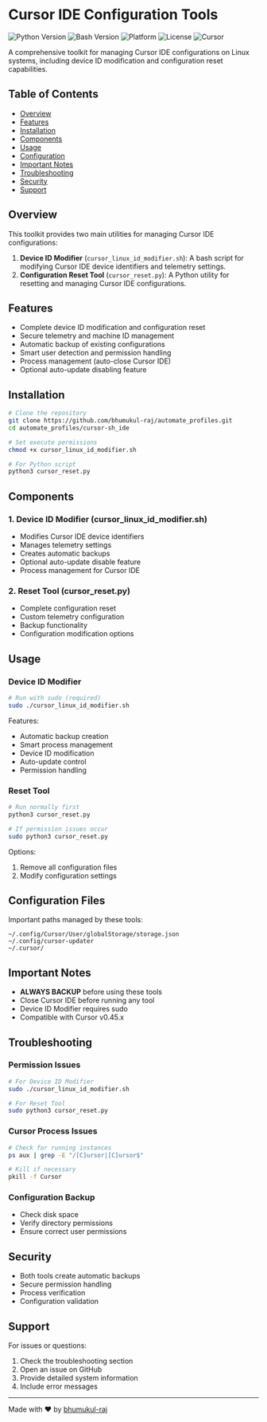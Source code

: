 # Cursor IDE Configuration Tools

![Python Version](https://img.shields.io/badge/python-3.6+-blue.svg)
![Bash Version](https://img.shields.io/badge/bash-4.0+-yellow.svg)
![Platform](https://img.shields.io/badge/platform-linux-lightgrey.svg)
![License](https://img.shields.io/badge/license-MIT-green.svg)
![Cursor](https://img.shields.io/badge/cursor-v0.45.x-orange.svg)

A comprehensive toolkit for managing Cursor IDE configurations on Linux systems, including device ID modification and configuration reset capabilities.

## Table of Contents
- [Overview](#overview)
- [Features](#features)
- [Installation](#installation)
- [Components](#components)
- [Usage](#usage)
- [Configuration](#configuration)
- [Important Notes](#important-notes)
- [Troubleshooting](#troubleshooting)
- [Security](#security)
- [Support](#support)

## Overview

This toolkit provides two main utilities for managing Cursor IDE configurations:

1. **Device ID Modifier** (`cursor_linux_id_modifier.sh`): A bash script for modifying Cursor IDE device identifiers and telemetry settings.
2. **Configuration Reset Tool** (`cursor_reset.py`): A Python utility for resetting and managing Cursor IDE configurations.

## Features

- Complete device ID modification and configuration reset
- Secure telemetry and machine ID management
- Automatic backup of existing configurations
- Smart user detection and permission handling
- Process management (auto-close Cursor IDE)
- Optional auto-update disabling feature

## Installation

```bash
# Clone the repository
git clone https://github.com/bhumukul-raj/automate_profiles.git
cd automate_profiles/cursor-sh_ide

# Set execute permissions
chmod +x cursor_linux_id_modifier.sh

# For Python script
python3 cursor_reset.py
```

## Components

### 1. Device ID Modifier (cursor_linux_id_modifier.sh)
- Modifies Cursor IDE device identifiers
- Manages telemetry settings
- Creates automatic backups
- Optional auto-update disable feature
- Process management for Cursor IDE

### 2. Reset Tool (cursor_reset.py)
- Complete configuration reset
- Custom telemetry configuration
- Backup functionality
- Configuration modification options

## Usage

### Device ID Modifier

```bash
# Run with sudo (required)
sudo ./cursor_linux_id_modifier.sh
```

Features:
- Automatic backup creation
- Smart process management
- Device ID modification
- Auto-update control
- Permission handling

### Reset Tool

```bash
# Run normally first
python3 cursor_reset.py

# If permission issues occur
sudo python3 cursor_reset.py
```

Options:
1. Remove all configuration files
2. Modify configuration settings

## Configuration Files

Important paths managed by these tools:

```
~/.config/Cursor/User/globalStorage/storage.json
~/.config/cursor-updater
~/.cursor/
```

## Important Notes

- **ALWAYS BACKUP** before using these tools
- Close Cursor IDE before running any tool
- Device ID Modifier requires sudo
- Compatible with Cursor v0.45.x

## Troubleshooting

### Permission Issues
```bash
# For Device ID Modifier
sudo ./cursor_linux_id_modifier.sh

# For Reset Tool
sudo python3 cursor_reset.py
```

### Cursor Process Issues
```bash
# Check for running instances
ps aux | grep -E "/[C]ursor|[C]ursor$"

# Kill if necessary
pkill -f Cursor
```

### Configuration Backup
- Check disk space
- Verify directory permissions
- Ensure correct user permissions

## Security

- Both tools create automatic backups
- Secure permission handling
- Process verification
- Configuration validation

## Support

For issues or questions:
1. Check the troubleshooting section
2. Open an issue on GitHub
3. Provide detailed system information
4. Include error messages

---

Made with ❤️ by [bhumukul-raj](https://github.com/bhumukul-raj) 